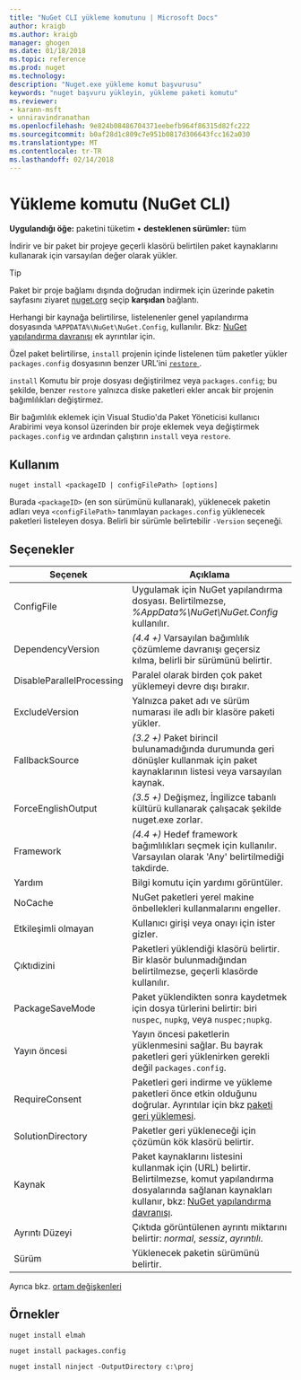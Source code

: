 ```yaml
---
title: "NuGet CLI yükleme komutunu | Microsoft Docs"
author: kraigb
ms.author: kraigb
manager: ghogen
ms.date: 01/18/2018
ms.topic: reference
ms.prod: nuget
ms.technology: 
description: "Nuget.exe yükleme komut başvurusu"
keywords: "nuget başvuru yükleyin, yükleme paketi komutu"
ms.reviewer:
- karann-msft
- unniravindranathan
ms.openlocfilehash: 9e824b08486704371eebefb964f86315d82fc222
ms.sourcegitcommit: b0af28d1c809c7e951b0817d306643fcc162a030
ms.translationtype: MT
ms.contentlocale: tr-TR
ms.lasthandoff: 02/14/2018
---
```

# <a name="install-command-nuget-cli"></a>Yükleme komutu (NuGet CLI)

**Uygulandığı öğe:** paketini tüketim &bullet; **desteklenen sürümler:** tüm

İndirir ve bir paket bir projeye geçerli klasörü belirtilen paket kaynaklarını kullanarak için varsayılan değer olarak yükler.

> [!Tip]
> Paket bir proje bağlamı dışında doğrudan indirmek için üzerinde paketin sayfasını ziyaret [nuget.org](https://www.nuget.org) seçip **karşıdan** bağlantı.

Herhangi bir kaynağa belirtilirse, listelenenler genel yapılandırma dosyasında `%APPDATA%\NuGet\NuGet.Config`, kullanılır. Bkz: [NuGet yapılandırma davranışı](../consume-packages/configuring-nuget-behavior.md) ek ayrıntılar için.

Özel paket belirtilirse, `install` projenin içinde listelenen tüm paketler yükler `packages.config` dosyasının benzer URL'ini [ `restore` ](cli-ref-restore.md).

`install` Komutu bir proje dosyası değiştirilmez veya `packages.config`; bu şekilde, benzer `restore` yalnızca diske paketleri ekler ancak bir projenin bağımlılıkları değiştirmez.

Bir bağımlılık eklemek için Visual Studio'da Paket Yöneticisi kullanıcı Arabirimi veya konsol üzerinden bir proje eklemek veya değiştirmek `packages.config` ve ardından çalıştırın `install` veya `restore`.

## <a name="usage"></a>Kullanım

```cli
nuget install <packageID | configFilePath> [options]
```

Burada `<packageID>` (en son sürümünü kullanarak), yüklenecek paketin adları veya `<configFilePath>` tanımlayan `packages.config` yüklenecek paketleri listeleyen dosya. Belirli bir sürümle belirtebilir `-Version` seçeneği.

## <a name="options"></a>Seçenekler

| Seçenek | Açıklama |
| --- | --- |
| ConfigFile | Uygulamak için NuGet yapılandırma dosyası. Belirtilmezse, *%AppData%\NuGet\NuGet.Config* kullanılır. |
| DependencyVersion | *(4.4 +)*  Varsayılan bağımlılık çözümleme davranışı geçersiz kılma, belirli bir sürümünü belirtir. |
| DisableParallelProcessing | Paralel olarak birden çok paket yüklemeyi devre dışı bırakır. |
| ExcludeVersion | Yalnızca paket adı ve sürüm numarası ile adlı bir klasöre paketi yükler. |
| FallbackSource | *(3.2 +)*  Paket birincil bulunamadığında durumunda geri dönüşler kullanmak için paket kaynaklarının listesi veya varsayılan kaynak. |
| ForceEnglishOutput | *(3.5 +)*  Değişmez, İngilizce tabanlı kültürü kullanarak çalışacak şekilde nuget.exe zorlar. |
| Framework | *(4.4 +)*  Hedef framework bağımlılıkları seçmek için kullanılır. Varsayılan olarak 'Any' belirtilmediği takdirde. |
| Yardım | Bilgi komutu için yardımı görüntüler. |
| NoCache | NuGet paketleri yerel makine önbellekleri kullanmalarını engeller. |
| Etkileşimli olmayan | Kullanıcı girişi veya onayı için ister gizler. |
| Çıktıdizini | Paketleri yüklendiği klasörü belirtir. Bir klasör bulunmadığından belirtilmezse, geçerli klasörde kullanılır. |
| PackageSaveMode | Paket yüklendikten sonra kaydetmek için dosya türlerini belirtir: biri `nuspec`, `nupkg`, veya `nuspec;nupkg`. |
| Yayın öncesi | Yayın öncesi paketlerin yüklenmesini sağlar. Bu bayrak paketleri geri yüklenirken gerekli değil `packages.config`. |
| RequireConsent | Paketleri geri indirme ve yükleme paketleri önce etkin olduğunu doğrular. Ayrıntılar için bkz [paketi geri yüklemesi](../consume-packages/package-restore.md). |
| SolutionDirectory | Paketler geri yükleneceği için çözümün kök klasörü belirtir. |
| Kaynak | Paket kaynaklarını listesini kullanmak için (URL) belirtir. Belirtilmezse, komut yapılandırma dosyalarında sağlanan kaynakları kullanır, bkz: [NuGet yapılandırma davranışı](../consume-packages/configuring-nuget-behavior.md). |
| Ayrıntı Düzeyi | Çıktıda görüntülenen ayrıntı miktarını belirtir: *normal*, *sessiz*, *ayrıntılı*. |
| Sürüm | Yüklenecek paketin sürümünü belirtir. |

Ayrıca bkz. [ortam değişkenleri](cli-ref-environment-variables.md)

## <a name="examples"></a>Örnekler

```cli
nuget install elmah

nuget install packages.config

nuget install ninject -OutputDirectory c:\proj
```
